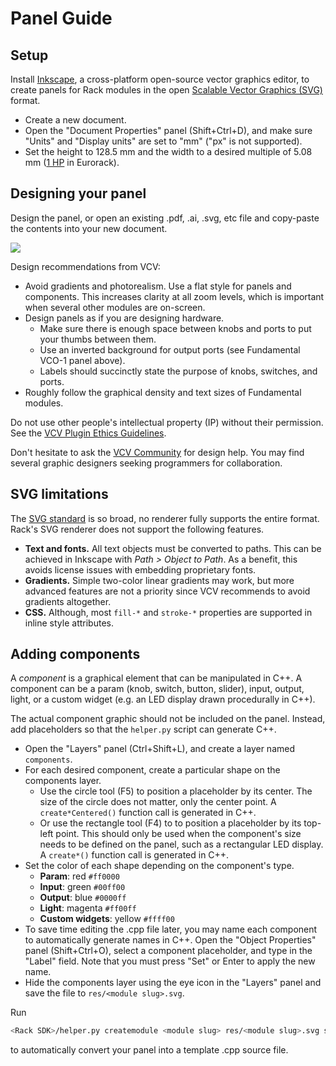 # Panel Guide

## Setup

Install [Inkscape](https://inkscape.org/), a cross-platform open-source vector graphics editor, to create panels for Rack modules in the open [Scalable Vector Graphics (SVG)](https://en.wikipedia.org/wiki/Scalable_Vector_Graphics) format.

- Create a new document.
- Open the "Document Properties" panel (Shift+Ctrl+D), and make sure "Units" and "Display units" are set to "mm" ("px" is not supported).
- Set the height to 128.5 mm and the width to a desired multiple of 5.08 mm ([1 HP](http://www.doepfer.de/a100_man/a100m_e.htm) in Eurorack).

## Designing your panel

Design the panel, or open an existing .pdf, .ai, .svg, etc file and copy-paste the contents into your new document.

![](https://vcvrack.com/images/Fundamental/VCO.m.png)

Design recommendations from VCV:
- Avoid gradients and photorealism. Use a flat style for panels and components. This increases clarity at all zoom levels, which is important when several other modules are on-screen.
- Design panels as if you are designing hardware.
	- Make sure there is enough space between knobs and ports to put your thumbs between them.
	- Use an inverted background for output ports (see Fundamental VCO-1 panel above).
	- Labels should succinctly state the purpose of knobs, switches, and ports.
- Roughly follow the graphical density and text sizes of Fundamental modules.


Do not use other people's intellectual property (IP) without their permission.
See the [VCV Plugin Ethics Guidelines](PluginLicensing.html#vcv-plugin-ethics-guidelines).

Don't hesitate to ask the [VCV Community](https://community.vcvrack.com/c/development) for design help.
You may find several graphic designers seeking programmers for collaboration.

## SVG limitations

The [SVG standard](https://en.wikipedia.org/wiki/Scalable_Vector_Graphics) is so broad, no renderer fully supports the entire format.
Rack's SVG renderer does not support the following features.
- **Text and fonts.** All text objects must be converted to paths. This can be achieved in Inkscape with *Path > Object to Path*. As a benefit, this avoids license issues with embedding proprietary fonts.
- **Gradients.** Simple two-color linear gradients may work, but more advanced features are not a priority since VCV recommends to avoid gradients altogether.
- **CSS.** Although, most `fill-*` and `stroke-*` properties are supported in inline style attributes.

## Adding components

A *component* is a graphical element that can be manipulated in C++.
A component can be a param (knob, switch, button, slider), input, output, light, or a custom widget (e.g. an LED display drawn procedurally in C++).

The actual component graphic should not be included on the panel.
Instead, add placeholders so that the `helper.py` script can generate C++.

- Open the "Layers" panel (Ctrl+Shift+L), and create a layer named `components`.
- For each desired component, create a particular shape on the components layer.
	- Use the circle tool (F5) to position a placeholder by its center.
		The size of the circle does not matter, only the center point.
		A `create*Centered()` function call is generated in C++.
	- Or use the rectangle tool (F4) to to position a placeholder by its top-left point.
		This should only be used when the component's size needs to be defined on the panel, such as a rectangular LED display.
		A `create*()` function call is generated in C++.
- Set the color of each shape depending on the component's type.
	- **Param**: red `#ff0000`
	- **Input**: green `#00ff00`
	- **Output**: blue `#0000ff`
	- **Light**: magenta `#ff00ff`
	- **Custom widgets**: yellow `#ffff00`
- To save time editing the .cpp file later, you may name each component to automatically generate names in C++.
Open the "Object Properties" panel (Shift+Ctrl+O), select a component placeholder, and type in the "Label" field.
Note that you must press "Set" or Enter to apply the new name.
- Hide the components layer using the eye icon in the "Layers" panel and save the file to `res/<module slug>.svg`.

Run
```bash
<Rack SDK>/helper.py createmodule <module slug> res/<module slug>.svg src/<module slug>.cpp
```
to automatically convert your panel into a template .cpp source file.
